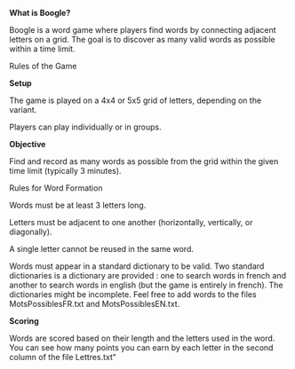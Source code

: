 **What is Boogle?**

Boogle is a word game where players find words by connecting adjacent letters on a grid. The goal is to discover as many valid words as possible within a time limit.

Rules of the Game

**Setup**

The game is played on a 4x4 or 5x5 grid of letters, depending on the variant.

Players can play individually or in groups.

**Objective**

Find and record as many words as possible from the grid within the given time limit (typically 3 minutes).

Rules for Word Formation

Words must be at least 3 letters long.

Letters must be adjacent to one another (horizontally, vertically, or diagonally).

A single letter cannot be reused in the same word.

Words must appear in a standard dictionary to be valid. Two standard dictionaries is a dictionary are provided : one to search words in french and another to search words in english (but the game is entirely in french). The dictionaries might be incomplete. Feel free to add words to the files MotsPossiblesFR.txt and MotsPossiblesEN.txt.

**Scoring**

Words are scored based on their length and the letters used in the word. You can see how many points you can earn by each letter in the second column of the file Lettres.txt"
